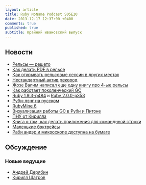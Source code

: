 ```yaml
---
layout: article
title: Ruby NoName Podcast S05E20
date: 2013-12-17 12:37:00 +0400
comments: true
published: true
subtitle: Крайний ивановский выпуск
---
```


## Новости

* [Рельсы — решето](http://weblog.rubyonrails.org/2013/12/3/Rails_3_2_16_and_4_0_2_have_been_released/)
* [Как делать PDF в рельсе](http://viget.com/extend/how-to-create-pdfs-in-rails)
* [Как открывать рельсовые сессии в других
  местах](http://matt.aimonetti.net/posts/2013/11/30/sharing-rails-sessions-with-non-ruby-apps/)
* [Нестандартный актив рекород](http://blog.crowdint.com/2013/09/25/non-standard-activerecord.html)
* [Жозе Валим написал еще одну книгу про 4-ые рельсы](http://shop.oreilly.com/product/9781937785550.do)
* [Как работает поколенческий GC](http://patshaughnessy.net/2013/10/30/generational-gc-in-python-and-ruby)
* [Ruby 1.9.3-p484](https://www.ruby-lang.org/en/news/2013/11/22/ruby-1-9-3-p484-is-released/) и
  [Ruby 2.0.0-p353](https://www.ruby-lang.org/en/news/2013/11/22/ruby-2-0-0-p353-is-released/)
* [Руби-лэнг на русском](https://www.ruby-lang.org/ru/)
* [RubyMine 6](http://habrahabr.ru/company/JetBrains/blog/204198/)
* [Визуализация работы GC в Руби и
  Питоне](http://patshaughnessy.net/2013/10/24/visualizing-garbage-collection-in-ruby-and-python)
* [ПНУ от Кирилла](http://mokevnin.github.io/blog/2013/11/14/pnu/)
* [Книга о том, как делать приложения для команднной строки](http://shop.oreilly.com/product/9781937785758.do)
* [Маленькие бэктрейсы](http://jamesgolick.com/2007/12/1/noisy-backtraces-got-you-down.html)
* [Раби андэр и микроскопе доступна на
  бумаге](http://patshaughnessy.net/2013/11/7/expanded-ruby-under-a-microscope-available-in-print)

## Обсуждение

### Новые ведущие

* [Андрей Дерябин](https://twitter.com/aderyabin)
* [Кирилл Шатров](https://twitter.com/Kiiiir)
